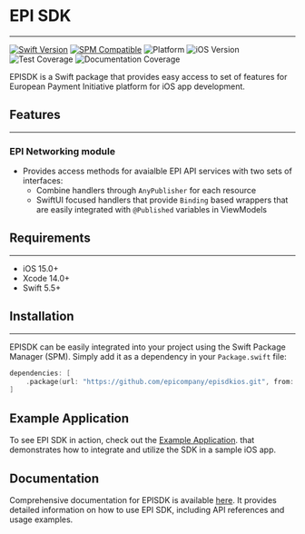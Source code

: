 # EPI SDK
--------

[![Swift Version](https://img.shields.io/badge/Swift-5.5-orange.svg)](https://swift.org)
[![SPM Compatible](https://img.shields.io/badge/SPM-compatible-brightgreen.svg)](https://swift.org/package-manager)
![Platform](https://img.shields.io/badge/Platform-iOS-blue.svg)
![iOS Version](https://img.shields.io/badge/iOS-15.0%2B-blue.svg)
![Test Coverage](https://img.shields.io/badge/Test%20Coverage-86%25-green.svg)
![Documentation Coverage](https://img.shields.io/badge/Documentation%20Coverage-100%25-brightgreenų.svg)


EPISDK is a Swift package that provides easy access to set of features for European Payment Initiative platform for iOS app development.

## Features
--------

### EPI Networking module

- Provides access methods for avaialble EPI API services with two sets of interfaces:
  - Combine handlers through `AnyPublisher` for each resource
  - SwiftUI focused handlers that provide `Binding` based wrappers that are easily integrated with `@Published` variables in ViewModels

## Requirements
------------

- iOS 15.0+
- Xcode 14.0+
- Swift 5.5+

## Installation
------------

EPISDK can be easily integrated into your project using the Swift Package Manager (SPM). Simply add it as a dependency in your `Package.swift` file:

```swift
dependencies: [
    .package(url: "https://github.com/epicompany/episdkios.git", from: "0.1.0")
]
```

## Example Application

To see EPI SDK in action, check out the [Example Application](./Examples/). that demonstrates how to integrate and utilize the SDK in a sample iOS app.

## Documentation

Comprehensive documentation for EPISDK is available [here](https://epicompany.github.io/docs/mobile/sdk/ios/EPINetworking/index.html). It provides detailed information on how to use EPI SDK, including API references and usage examples.
